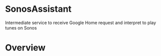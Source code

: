 # SonosAssistant
Intermediate service to receive Google Home request and interpret to play tunes on Sonos

# Overview



